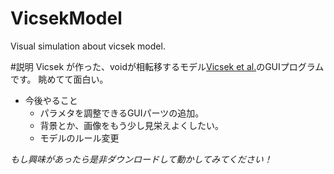 # VicsekModel
Visual simulation about vicsek model.

#説明
Vicsek が作った、voidが相転移するモデル[Vicsek et al.][]のGUIプログラムです。
眺めてて面白い。

- 今後やること
	- パラメタを調整できるGUIパーツの追加。
	- 背景とか、画像をもう少し見栄えよくしたい。
	- モデルのルール変更

*もし興味があったら是非ダウンロードして動かしてみてください！*

<!--以下リンク先とか-->

[Vicsek et al.]:http://journals.aps.org/prl/abstract/10.1103/PhysRevLett.75.1226 "Novel Type of Phase Transition in a System of Self-Driven Particles"
